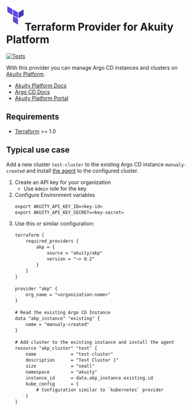 <a href="https://terraform.io">
    <img src=".github/tf.png" alt="Terraform logo" title="Terraform" align="left" height="50" />
</a>

# Terraform Provider for Akuity Platform
[![Tests](https://github.com/akuity/terraform-provider-akp/actions/workflows/test.yml/badge.svg?branch=main)](https://github.com/akuity/terraform-provider-akp/actions/workflows/test.yml)

With this provider you can manage Argo CD instances and clusters on [Akuity Platform](https://akuity.io/akuity-platform/).

* [Akuity Platform Docs](https://docs.akuity.io/)
* [Argo CD Docs](https://argo-cd.readthedocs.io/)
* [Akuity Platform Portal](https://akuity.cloud/)

## Requirements

- [Terraform](https://www.terraform.io/downloads.html) >= 1.0

## Typical use case
 Add a new cluster `test-cluster` to the existing Argo CD instance `manualy-created` and install [the agent](https://docs.akuity.io/akuity-platform/agent) to the configured cluster.

1. Create an API key for your organization
   * Use `Admin` role for the key
2. Configure Environment variables
    ```shell
    export AKUITY_API_KEY_ID=<key-id>
    export AKUITY_API_KEY_SECRET=<key-secret>
    ```
3. Use this or similar configuration:
    ```hcl
    terraform {
        required_providers {
            akp = {
                source = "akuity/akp"
                version = "~> 0.2"
            }
        }
    }

    provider "akp" {
        org_name = "<organization-name>"
    }

    # Read the existing Argo CD Instance
    data "akp_instance" "existing" {
        name = "manualy-created"
    }

    # Add cluster to the existing instance and install the agent
    resource "akp_cluster" "test" {
        name             = "test-cluster"
        description      = "Test Cluster 1"
        size             = "small"
        namespace        = "akuity"
        instance_id      = data.akp_instance.existing.id
        kube_config      = {
            # Configuration similar to `kubernetes` provider
        }
    }


    ```
